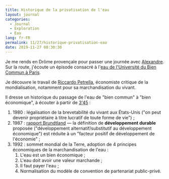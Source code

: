 ```yaml
---
title: Historique de la privatisation de l'eau
layout: journal
categories:
  - Journal
  - Exploration
  - Eau
lang: fr-FR
permalink: 11/27/historique-privatisation-eau
date: 2019-11-27 08:30:30
---
```


Je me rends en Drôme provençale pour passer une journée avec [Alexandre](https://apollonet.fr/). Sur la route, j'écoute un épisode consacré à l'[eau de l'Université du Bien Commun à Paris](https://audioblog.arteradio.com/blog/98891/podcast/136971).

Je découvre le travail de [Riccardo Petrella](https://fr.wikipedia.org/wiki/Riccardo_Petrella), économiste critique de la mondialisation, notamment pour sa marchandisation du vivant.

Il dresse un historique du passage de l'eau de "bien commun" à "bien économique", à écouter à partir de [3'45](https://audioblog.arteradio.com/blog/98891/podcast/136971/1-2-l-eau-un-bien-commun-local-et-mondial#t=3m45s) :

1. <time>1980</time> : légalisation de la brevetabilité du vivant aux États-Unis ("on peut devenir propriétaire à titre lucratif de toute forme de vie") ;
2. <time>1987</time> : [rapport Brundtland](https://fr.wikipedia.org/wiki/Rapport_Brundtland) — la définition de **développement durable** proposée ("développement alternatif/substitutif au développement économique") est réduite à un "facteur positif de développement de l'économie" ;
3. <time>1992</time> : sommet mondial de la Terre, adoption de 4 principes économiques de la marchandisation de l'eau :
	1. L'eau est un bien économique ;
	2. L'eau doit avoir une valeur marchande ;
	3. Il faut payer l'eau ;
	4. Normalisation du modèle de convention de partenariat public-privé.